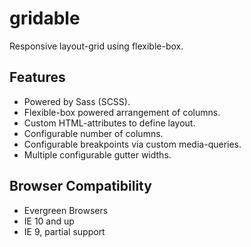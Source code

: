 # gridable

Responsive layout-grid using flexible-box.

## Features
* Powered by Sass (SCSS).
* Flexible-box powered arrangement of columns.
* Custom HTML-attributes to define layout.
* Configurable number of columns.
* Configurable breakpoints via custom media-queries.
* Multiple configurable gutter widths.

## Browser Compatibility
* Evergreen Browsers
* IE 10 and up
* IE 9, partial support
